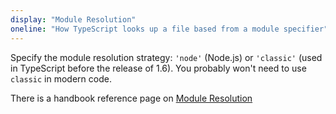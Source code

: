 ```yaml
---
display: "Module Resolution"
oneline: "How TypeScript looks up a file based from a module specifier"
---
```


Specify the module resolution strategy: `'node'` (Node.js) or `'classic'` (used in TypeScript before the release of 1.6).
You probably won't need to use `classic` in modern code.

There is a handbook reference page on [Module Resolution](/docs/handbook/module-resolution.html)
